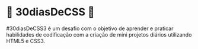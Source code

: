 # 🚀 30diasDeCSS 🚀


#30diasDeCSS3 é um desafio com o objetivo de aprender e praticar habilidades de codificação com a criação de mini projetos diários utilizando HTML5 e CSS3.

